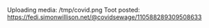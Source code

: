 Uploading media: /tmp/covid.png
Toot posted: https://fedi.simonwillison.net/@covidsewage/110588289309508633
